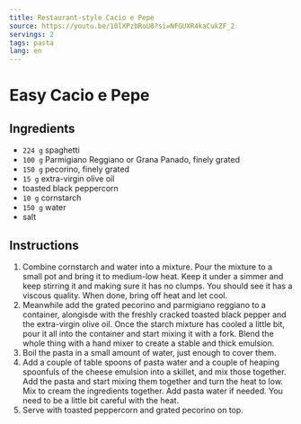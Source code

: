 ```yaml
---
title: Restaurant-style Cacio e Pepe
source: https://youtu.be/10lXPzbRoU0?si=NFGUXR4kaCukZF_2
servings: 2
tags: pasta
lang: en
---
```


# Easy Cacio e Pepe

## Ingredients

* `224 g` spaghetti
* `100 g` Parmigiano Reggiano or Grana Panado, finely grated
* `150 g` pecorino, finely grated
* `15 g` extra-virgin olive oil
* toasted black peppercorn
* `10 g` cornstarch
* `150 g` water
* salt

## Instructions

1. Combine cornstarch and water into a mixture. Pour the mixture to a small pot and bring it to medium-low heat. Keep it under a simmer and keep stirring it and making sure it has no clumps. You should see it has a viscous quality. When done, bring off heat and let cool.
1. Meanwhile add the grated pecorino and parmigiano reggiano to a container, alongisde with the freshly cracked toasted black pepper and the extra-virgin olive oil. Once the starch mixture has cooled a little bit, pour it all into the container and start mixing it with a fork. Blend the whole thing with a hand mixer to create a stable and thick emulsion.
1. Boil the pasta in a small amount of water, just enough to cover them.
1. Add a couple of table spoons of pasta water and a couple of heaping spoonfuls of the cheese emulsion into a skillet, and mix those together. Add the pasta and start mixing them together and turn the heat to low. Mix to cream the ingredients together. Add pasta water if needed. You need to be a little bit careful with the heat.
1. Serve with toasted peppercorn and grated pecorino on top.
